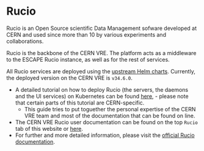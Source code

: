 # Rucio

Rucio is an Open Source scientific Data Management sofware developed at CERN and used since more than 10 by various experiments and collaborations.  

Rucio is the backbone of the CERN VRE. The platform acts as a middleware to the ESCAPE Rucio instance, as well as for the rest of services. 

All Rucio services are deployed using the [upstream Helm charts](https://github.com/rucio/helm-charts). Currently, the deployed version on the CERN VRE is `v34.6.0`.
* A detailed tutorial on how to deploy Rucio (the servers, the daemons and the UI services) on Kubernetes can be found [here](https://rucio.cern.ch/documentation/operator/k8s_guide), - please note that certain parts of this tutorial are CERN-specific. 
    - This guide tries to put toguether the personal expertise of the CERN VRE team and most of the documentation that can be found on line.
* The CERN VRE Rucio user documentation can be found on the top `Rucio` tab of this website or [here](../../rucio.md).
* For further and more detailed information, please visit the [official Rucio documentation](https://rucio.cern.ch/documentation/).